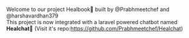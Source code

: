 Welcome to our project Healbook📕 built by @Prabhmeetchef and @harshavardhan379<br/>
This project is now integrated with a laravel powered chatbot named <b>Healchat</b>🤖 (Visit it's repo:https://github.com/Prabhmeetchef/Healchat)
